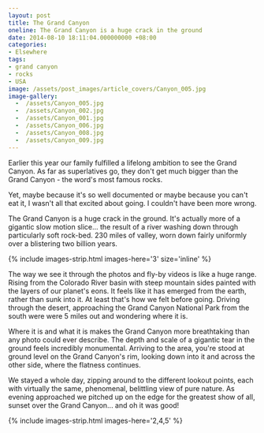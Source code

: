 ```yaml
---
layout: post
title: The Grand Canyon
oneline: The Grand Canyon is a huge crack in the ground
date: 2014-08-10 18:11:04.000000000 +08:00
categories:
- Elsewhere
tags:
- grand canyon
- rocks
- USA
image: /assets/post_images/article_covers/Canyon_005.jpg
image-gallery:
  -  /assets/Canyon_005.jpg
  -  /assets/Canyon_002.jpg
  -  /assets/Canyon_001.jpg
  -  /assets/Canyon_006.jpg
  -  /assets/Canyon_008.jpg
  -  /assets/Canyon_009.jpg
---
```

Earlier this year our family fulfilled a lifelong ambition to see the Grand Canyon. As far as superlatives go, they don't get much bigger than the Grand Canyon - the word's most famous rocks.

Yet, maybe because it's so well documented or maybe because you can't eat it, I wasn't all that excited about going. I couldn't have been more wrong.

The Grand Canyon is a huge crack in the ground. It's actually more of a gigantic slow motion slice... the result of a river washing down through particularly soft rock-bed. 230 miles of valley, worn down fairly uniformly over a blistering two billion years.

{% include images-strip.html images-here='3' size='inline' %}

The way we see it through the photos and fly-by videos is like a huge range. Rising from the Colorado River basin with steep mountain sides painted with the layers of our planet's eons. It feels like it has emerged from the earth, rather than sunk into it. At least that's how we felt before going. Driving through the desert, approaching the Grand Canyon National Park from the south were were 5 miles out and wondering where it is.

Where it is and what it is makes the Grand Canyon more breathtaking than any photo could ever describe. The depth and scale of a gigantic tear in the ground feels incredibly monumental. Arriving to the area, you're stood at ground level on the Grand Canyon's rim, looking down into it and across the other side, where the flatness continues.

We stayed a whole day, zipping around to the different lookout points, each with virtually the same, phenomenal, belittling view of pure nature. As evening approached we pitched up on the edge for the greatest show of all, sunset over the Grand Canyon... and oh it was good!

{% include images-strip.html images-here='2,4,5' %}
